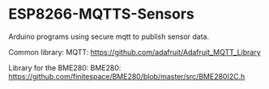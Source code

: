 # ESP8266-MQTTS-Sensors
Arduino programs using secure mqtt to publish sensor data.  

Common library: 
MQTT: https://github.com/adafruit/Adafruit_MQTT_Library  
  
Library for the BME280:
BME280: https://github.com/finitespace/BME280/blob/master/src/BME280I2C.h  
  

